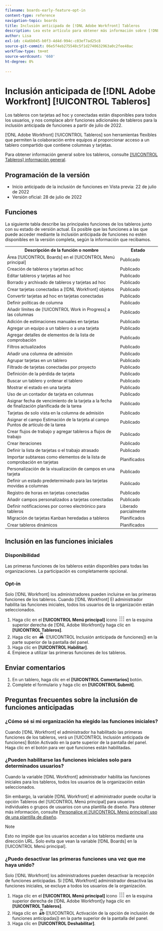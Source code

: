 ```yaml
---
filename: boards-early-feature-opt-in
content-type: reference
navigation-topic: boards
title: Inclusión anticipada de [!DNL Adobe Workfront] Tableros
description: Lea este artículo para obtener más información sobre [!DNL Workfront Boards] inclusión de funciones anticipadas.
author: Lisa
exl-id: c4a6b045-b0f3-4d4d-994c-c03ef7ad25c8
source-git-commit: 06e5f4eb275548c5f1d2740632963a0c2fee48ac
workflow-type: tm+mt
source-wordcount: '660'
ht-degree: 0%

---
```


# Inclusión anticipada de [!DNL Adobe Workfront] [!UICONTROL Tableros]

Los tableros con tarjetas ad hoc y conectadas están disponibles para todos los usuarios, y nos complace abrir funciones adicionales de tableros para la inclusión anticipada de funciones a partir de julio de 2022.

[!DNL Adobe Workfront] [!UICONTROL Tableros] son herramientas flexibles que permiten la colaboración entre equipos al proporcionar acceso a un tablero compartido que contiene columnas y tarjetas.

Para obtener información general sobre los tableros, consulte [[!UICONTROL Tableros] información general](/help/quicksilver/agile/boards-overview.md).

## Programación de la versión

* Inicio anticipado de la inclusión de funciones en Vista previa: 22 de julio de 2022
* Versión oficial: 28 de julio de 2022

## Funciones

La siguiente tabla describe las principales funciones de los tableros junto con su estado de versión actual. Es posible que las funciones a las que puede acceder mediante la inclusión anticipada de funciones no estén disponibles en la versión completa, según la información que recibamos.

<table style="table-layout:auto"> 
 <tbody> 
  <tr> 
   <th><strong>Descripción de la función o nombre</strong></th>
   <th><strong>Estado</strong></th> 
  </tr>
  <tr>
   <td>Área [!UICONTROL Boards] en el [!UICONTROL Menú principal]</td>
   <td>Publicado</td>
  </tr>
    <tr>
   <td>Creación de tableros y tarjetas ad hoc</td>
   <td>Publicado</td>
  </tr>
  <tr>
   <td>Editar tableros y tarjetas ad hoc</td>
   <td>Publicado</td>
  </tr>
  <tr>
   <td>Borrado y archivado de tableros y tarjetas ad hoc</td>
   <td>Publicado</td>
  </tr>
  <tr>
   <td>Crear tarjetas conectadas a [!DNL Workfront] objetos</td>
   <td>Publicado</td>
  </tr>
  <tr>
   <td>Convertir tarjetas ad hoc en tarjetas conectadas</td>
   <td>Publicado</td>
  </tr>
  <tr>
   <td>Definir políticas de columna</td>
   <td>Publicado</td>
  </tr>
  <tr>
   <td>Añadir límites de [!UICONTROL Work in Progress] a las columnas</td>
   <td>Publicado</td>
  </tr>
  <tr>
   <td>Adición de estimaciones manuales en tarjetas</td>
   <td>Publicado</td>
  </tr>
  <tr>
   <td>Agregar un equipo a un tablero o a una tarjeta</td>
   <td>Publicado</td>
  </tr>
  <tr>
   <td>Agregar detalles de elementos de la lista de comprobación</td>
   <td>Publicado</td>
  </tr>
  <tr>
   <td>Filtros actualizados</td>
   <td>Publicado</td>
  </tr>
  <tr>
   <td>Añadir una columna de admisión</td>
   <td>Publicado</td>
  </tr>
  <tr>
   <td>Agrupar tarjetas en un tablero</td>
   <td>Publicado</td>
  </tr>
  <tr>
   <td>Filtrado de tarjetas conectadas por proyecto</td>
   <td>Publicado</td>
  </tr>
  <tr>
   <td>Definición de la pérdida de tarjeta</td>
   <td>Publicado</td>
  </tr>
  <tr>
   <td>Buscar un tablero y ordenar el tablero</td>
   <td>Publicado</td>
  </tr>
  <tr>
   <td>Mostrar el estado en una tarjeta</td>
   <td>Publicado</td>
  </tr>
  <tr>
   <td>Uso de un contador de tarjeta en columnas</td>
   <td>Publicado</td>
  </tr>
  <tr>
   <td>Asignar fecha de vencimiento de la tarjeta a la fecha de finalización planificada de la tarea</td>
   <td>Publicado</td>
  </tr>
  <tr>
   <td>Tarjetas de solo vista en la columna de admisión</td>
   <td>Publicado</td>
  </tr>
  <tr>
   <td>Asignar el campo Estimación de la tarjeta al campo Puntos de artículo de la tarea</td>
   <td>Publicado</td>
  </tr>
  <tr>
   <td>Crear flujos de trabajo y agregar tableros a flujos de trabajo</td>
   <td>Publicado</td>
  </tr>
  <tr>
   <td>Crear iteraciones</td>
   <td>Publicado</td>
  </tr>
  <tr>
   <td>Definir la lista de tarjetas o el trabajo atrasado</td>
   <td>Publicado</td>
  </tr>
  <tr>
   <td>Importar subtareas como elementos de la lista de comprobación en tarjetas</td>
   <td>Planificados</td>
  </tr>
  <tr>
   <td>Personalización de la visualización de campos en una tarjeta</td>
   <td>Publicado</td>
  </tr>  
  <tr>
   <td>Definir un estado predeterminado para las tarjetas movidas a columnas</td>
   <td>Publicado</td>
  </tr>
  <tr>
   <td>Registro de horas en tarjetas conectadas</td>
   <td>Publicado</td>
  </tr>
  <tr>
   <td>Añadir campos personalizados a tarjetas conectadas</td>
   <td>Publicado</td>
  </tr>
  <tr>
   <td>Definir notificaciones por correo electrónico para tableros</td>
   <td>Liberado parcialmente</td>
  </tr>
  <tr>
   <td>Migración de tarjetas Kanban heredadas a tableros</td>
   <td>Planificados</td>
  </tr>
  <tr>
   <td>Crear tableros dinámicos</td>
   <td>Planificados</td>
  </tr>
 </tbody> 
</table>

## Inclusión en las funciones iniciales

### Disponibilidad

Las primeras funciones de los tableros están disponibles para todas las organizaciones. La participación es completamente opcional.

### Opt-in

Solo [!DNL Workfront] los administradores pueden incluirse en las primeras funciones de los tableros. Cuando [!DNL Workfront] El administrador habilita las funciones iniciales, todos los usuarios de la organización están seleccionados.

1. Haga clic en el **[!UICONTROL Menú principal]** icono ![](assets/main-menu-icon.png) en la esquina superior derecha de [!DNL Adobe Workfront]y haga clic en **[!UICONTROL Tableros]**.
1. Haga clic en ![Inclusión anticipada de funciones](assets/early-feature-opt-in-not-enabled.png) ([!UICONTROL Inclusión anticipada de funciones]) en la parte superior de la pantalla del panel.
1. Haga clic en **[!UICONTROL Habilitar]**.
1. Empiece a utilizar las primeras funciones de los tableros.

## Enviar comentarios

1. En un tablero, haga clic en el **[!UICONTROL Comentarios]** botón.
1. Complete el formulario y haga clic en **[!UICONTROL Submit]**.

## Preguntas frecuentes sobre la inclusión de funciones anticipadas

### ¿Cómo sé si mi organización ha elegido las funciones iniciales?

Cuando [!DNL Workfront] el administrador ha habilitado las primeras funciones de los tableros, verá un [!UICONTROL Inclusión anticipada de funciones] Botón Activado en la parte superior de la pantalla del panel. Haga clic en el botón para ver qué funciones están habilitadas.

### ¿Pueden habilitarse las funciones iniciales solo para determinados usuarios?

Cuando la variable [!DNL Workfront] administrador habilita las funciones iniciales para los tableros, todos los usuarios de la organización están seleccionados.

Sin embargo, la variable [!DNL Workfront] el administrador puede ocultar la opción Tableros del [!UICONTROL Menú principal] para usuarios individuales o grupos de usuarios con una plantilla de diseño. Para obtener más información, consulte [Personalice el [!UICONTROL Menú principal] uso de una plantilla de diseño](/help/quicksilver/administration-and-setup/customize-workfront/use-layout-templates/customize-main-menu.md).

>[!NOTE]
>
>Esto no impide que los usuarios accedan a los tableros mediante una dirección URL. Solo evita que vean la variable [!DNL Boards] en la [!UICONTROL Menú principal].

### ¿Puedo desactivar las primeras funciones una vez que me haya unido?

Solo [!DNL Workfront] los administradores pueden desactivar la recepción de funciones anticipadas. Si [!DNL Workfront] administrador desactiva las funciones iniciales, se excluye a todos los usuarios de la organización.

1. Haga clic en el **[!UICONTROL Menú principal]** icono ![](assets/main-menu-icon.png) en la esquina superior derecha de [!DNL Adobe Workfront]y haga clic en **[!UICONTROL Tableros]**.
1. Haga clic en ![Activación de la opción de inclusión de funciones anticipadas](assets/early-feature-opt-in-enabled.png) ([!UICONTROL Activación de la opción de inclusión de funciones anticipadas]) en la parte superior de la pantalla del panel.
1. Haga clic en **[!UICONTROL Deshabilitar]**.
